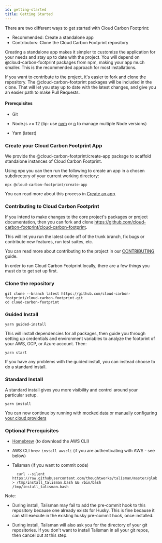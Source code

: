 ```yaml
---
id: getting-started
title: Getting Started
---
```


There are two different ways to get started with Cloud Carbon Footprint:

- Recommended: Create a standalone app
- Contributors: Clone the Cloud Carbon Footprint repository

Creating a standalone app makes it simpler to customize the application for your needs and stay up to date with the project. You will depend on @cloud-carbon-footprint packages from npm, making your app much smaller. This is the recommended approach for most installations.

If you want to contribute to the project, it's easier to fork and clone the repository. The @cloud-carbon-footprint packages will be included in the clone. That will let you stay up to date with the latest changes, and give you an easier path to make Pull Requests.

#### Prerequisites

- Git

- Node.js >= 12 (tip: use [nvm](https://github.com/nvm-sh/nvm) or [n](https://github.com/tj/n) to manage multiple Node versions)

- Yarn (latest)

### Create your Cloud Carbon Footprint App

We provide the @cloud-carbon-footprint/create-app package to scaffold standalone instances of Cloud Carbon Footprint.

Using npx you can then run the following to create an app in a chosen subdirectory of your current working directory:

```
npx @cloud-carbon-footprint/create-app
```

You can read more about this process in [Create an app](create-app).

### Contributing to Cloud Carbon Footprint

If you intend to make changes to the core project's packages or project documentation, then you can fork and clone https://github.com/cloud-carbon-footprint/cloud-carbon-footprint.

This will let you run the latest code off of the trunk branch, fix bugs or contribute new features, run test suites, etc.

You can read more about contributing to the project in our [CONTRIBUTING](https://github.com/cloud-carbon-footprint/cloud-carbon-footprint/blob/trunk/CONTRIBUTING.md) guide.

In order to run Cloud Carbon Footprint locally, there are a few things you must do to get set up first.

### Clone the repository

```
git clone --branch latest https://github.com/cloud-carbon-footprint/cloud-carbon-footprint.git
cd cloud-carbon-footprint
```

### Guided Install

```
yarn guided-install
```

This will install dependencies for all packages, then guide you through setting up credentials and environment variables to analyze the footprint of your AWS, GCP, or Azure account. Then:

```
yarn start
```

If you have any problems with the guided install, you can instead choose to do a standard install.

### Standard Install

A standard install gives you more visibility and control around your particular setup.

```
yarn install
```

You can now continue by running with [mocked data](run-with-mocked-data) or [manually configuring your cloud providers](aws)

### Optional Prerequisites

- [Homebrew](https://brew.sh/) (to download the AWS CLI)

- AWS CLI `brew install awscli` (if you are authenticating with AWS - see below)

- Talisman (if you want to commit code)

        curl --silent https://raw.githubusercontent.com/thoughtworks/talisman/master/global_install_scripts/install.bash > /tmp/install_talisman.bash && /bin/bash /tmp/install_talisman.bash

Note:

- During install, Talisman may fail to add the pre-commit hook to this repository because one already exists for Husky. This is fine because it can still execute in the existing husky pre-commit hook, once installed.

- During install, Talisman will also ask you for the directory of your git repositories. If you don't want to install Talisman in all your git repos, then cancel out at this step.
